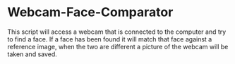 # Webcam-Face-Comparator
This script will access a webcam that is connected to the computer and try to find a face. If a face has been found it will match that face against a reference image, when the two are different a picture of the webcam will be taken and saved.
